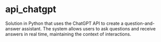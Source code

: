 # api_chatgpt
Solution in Python that uses the ChatGPT API to create a question-and-answer assistant. The system allows users to ask questions and receive answers in real time, maintaining the context of interactions.
